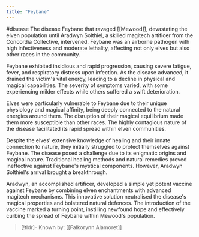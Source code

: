 ```yaml
---
title: "Feybane"
---
```


#disease 
The disease Feybane that ravaged [[Mewood]], devastating the elven population until Aradwyn Solthiel, a skilled magitech artificer from the Concordia Collective, intervened. Feybane was an airborne pathogen with high infectiveness and moderate lethality, affecting not only elves but also other races in the community.

Feybane exhibited insidious and rapid progression, causing severe fatigue, fever, and respiratory distress upon infection. As the disease advanced, it drained the victim's vital energy, leading to a decline in physical and magical capabilities. The severity of symptoms varied, with some experiencing milder effects while others suffered a swift deterioration.

Elves were particularly vulnerable to Feybane due to their unique physiology and magical affinity, being deeply connected to the natural energies around them. The disruption of their magical equilibrium made them more susceptible than other races. The highly contagious nature of the disease facilitated its rapid spread within elven communities.

Despite the elves' extensive knowledge of healing and their innate connection to nature, they initially struggled to protect themselves against Feybane. The disease posed a challenge due to its enigmatic origins and magical nature. Traditional healing methods and natural remedies proved ineffective against Feybane's mystical components. However, Aradwyn Solthiel's arrival brought a breakthrough.

Aradwyn, an accomplished artificer, developed a simple yet potent vaccine against Feybane by combining elven enchantments with advanced magitech mechanisms. This innovative solution neutralised the disease's magical properties and bolstered natural defences. The introduction of the vaccine marked a turning point, instilling newfound hope and effectively curbing the spread of Feybane within Mewood's population.

> [!tldr]- Known by:
> [[Falkorynn Alamoret]]
